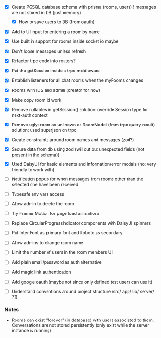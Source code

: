 - [x] Create PGSQL database schema with prisma (rooms, users) ! messages are not stored in DB (just memory)
  - [x] How to save users to DB (from oauth)
- [x] Add to UI input for entering a room by name
- [x] Use built in support for rooms inside socket io maybe
- [x] Don't loose messages unless refresh
- [x] Refactor trpc code into routers?
- [x] Put the getSession inside a trpc middleware
- [x] Establish listeners for all chat rooms when the myRooms changes
- [x] Rooms with IDS and admin (creator for now)
- [x] Make copy room id work
- [x] Remove nullables in getSession()
  solution: override Session type for next-auth context
- [x] Remove ugly: room as unknown as RoomModel (from trpc query result)
  solution: used superjson on trpc
- [x] Create constraints around room names and messages (zod?)
- [x] Secure data from db using zod (will cut out unexpected fields (not present in the schema))
- [x] Used DaisyUI for basic elements and information/error modals (not very friendly to work with)

- [ ] Notification popup for when messages from rooms other than the selected one have been received
- [ ] Typesafe env vars access
- [ ] Allow admin to delete the room
- [ ] Try Framer Motion for page load animations

- [ ] Replace CircularProgressIndicator components with DaisyUI spinners
- [ ] Put Inter Font as primary font and Roboto as secondary
- [ ] Allow admins to change room name

- [ ] Limit the number of users in the room members UI

- [ ] Add plain email/password as auth alternative
- [ ] Add magic link authentication
- [ ] Add google oauth (maybe not since only defined test users can use it)  

- [ ] Understand conventions around project structure (src/ app/ lib/ server/ ??)

### Notes

- Rooms can exist "forever" (in database) with users associated to them.
  Conversations are not stored persistently (only exist while the server instance is running)
